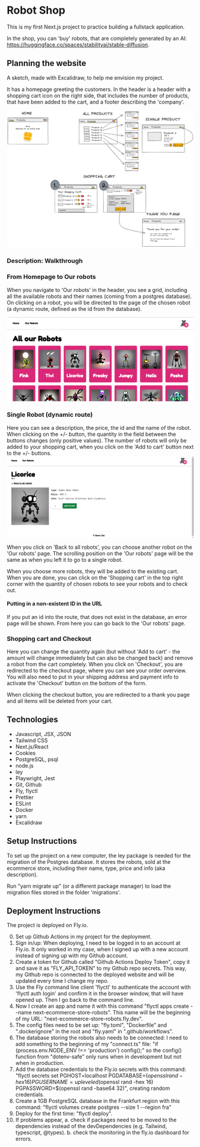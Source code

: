 # Robot Shop

This is my first Next.js project to practice building a fullstack application.

In the shop, you can 'buy' robots, that are completely generated by an AI: https://huggingface.co/spaces/stabilityai/stable-diffusion.

## Planning the website

A sketch, made with Excalidraw, to help me envision my project.

It has a homepage greeting the customers. In the header is a header with a shopping cart icon on the right side, that includes the number of products, that have been added to the cart, and a footer describing the 'company'.

![Ecommerce store sketch](./screenshot_sketch.png)

### Description: Walkthrough

### From Homepage to Our robots

When you navigate to 'Our robots' in the header, you see a grid, including all the available robots and their names (coming from a postgres database). On clicking on a robot, you will be directed to the page of the chosen robot (a dynamic route, defined as the id from the database).

![screenshot of the Our robots page](./screenshot_all-robots.png)

### Single Robot (dynamic route)

Here you can see a description, the price, the id and the name of the robot. When clicking on the +/- button, the quantity in the field between the buttons changes (only positive values). The number of robots will only be added to your shopping cart, when you click on the 'Add to cart' button next to the +/- buttons.
![screenshot of quantity and add to cart buttons](./screenshot_licorice_id3.png)

When you click on 'Back to all robots', you can choose another robot on the 'Our robots' page. The scrolling position on the 'Our robots' page will be the same as when you left it to go to a single robot.

When you choose more robots, they will be added to the existing cart. When you are done, you can click on the 'Shopping cart' in the top right corner with the quantity of chosen robots to see your robots and to check out.

#### Putting in a non-existent ID in the URL

If you put an id into the route, that does not exist in the database, an error page will be shown. From here you can go back to the 'Our robots' page.

### Shopping cart and Checkout

Here you can change the quantity again (but without 'Add to cart' - the amount will change immediately but can also be changed back) and remove a robot from the cart completely. When you click on 'Checkout', you are redirected to the checkout page, where you can see your order overview. You will also need to put in your shipping address and payment info to activate the 'Checkout' button on the bottom of the form.

When clicking the checkout button, you are redirected to a thank you page and all items will be deleted from your cart.

## Technologies

- Javascript, JSX, JSON
- Tailwind CSS
- Next.js/React
- Cookies
- PostgreSQL, psql
- node.js
- ley
- Playwright, Jest
- Git, Github
- Fly, flyctl
- Prettier
- ESLint
- Docker
- yarn
- Excalidraw

## Setup Instructions

To set up the project on a new computer, the ley package is needed for the migration of the Postgres database. It stores the robots, sold at the ecommerce store, including their name, type, price and info (aka description).

Run "yarn migrate up" (or a different package manager) to load the migration files stored in the folder 'migrations'.

## Deployment Instructions

The project is deployed on Fly.io.

0. Set up Github Actions in my project for the deployment.
1. Sign in/up: When deploying, I need to be logged in to an account at Fly.io. It only worked in my case, when I signed up with a new account instead of signing up with my Github account.
2. Create a token for Github called "Github Actions Deploy Token", copy it and save it as "FLY_API_TOKEN" to my Github repo secrets. This way, my Github repo is connected to the deployed website and will be updated every time I change my repo.
3. Use the Fly command line client 'flyctl' to authenticate the account with 'flyctl auth login' and confirm it in the browser window, that will have opened up. Then I go back to the command line.
4. Now I create an app and name it with this command "flyctl apps create --name next-ecommerce-store-robots". This name will be the beginning of my URL: "next-ecommerce-store-robots.fly.dev".
5. The config files need to be set up: "fly.toml", "Dockerfile" and ".dockerignore" in the root and "fly.yaml" in ".github/workflows".
6. The database storing the robots also needs to be connected: I need to add something to the beginning of my "connect.ts" file: "if (process.env.NODE_ENV !== 'production') config();" so the config() function from "dotenv-safe" only runs when in development but not when in production.
7. Add the database credentials to the Fly.io secrets with this command: "flyctl secrets set PGHOST=localhost PGDATABASE=$(openssl rand -hex 16) PGUSERNAME=upleveled$(openssl rand -hex 16) PGPASSWORD=$(openssl rand -base64 32)", creating random credentials.
8. Create a 1GB PostgreSQL database in the Frankfurt region with this command: "flyctl volumes create postgres --size 1 --region fra"
9. Deploy for the first time: "flyctl deploy".
10. If problems appear,
    a. check if packages need to be moved to the dependencies instead of the devDependencies (e.g. Tailwind, typescript, @types).
    b. check the monitoring in the fly.io dashboard for errors.

